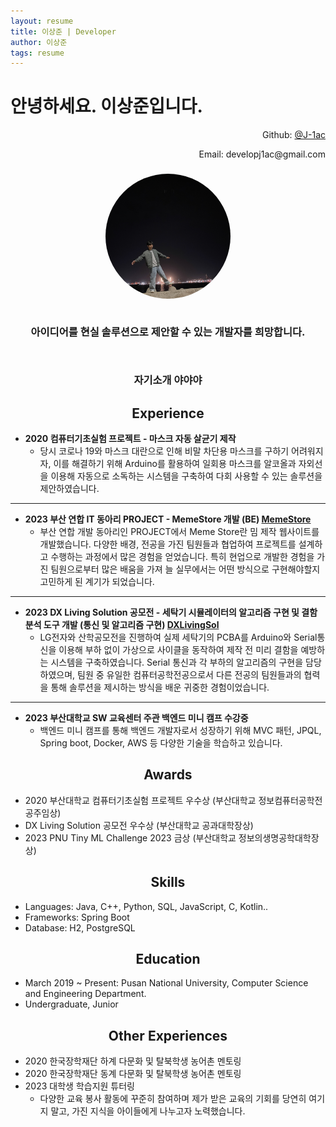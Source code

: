 ```yaml
---
layout: resume
title: 이상준 | Developer
author: 이상준
tags: resume
---
```


# 안녕하세요. 이상준입니다.
<p align="right">Github: <a href="https://github.com/J-1ac">@J-1ac</a></p>
<p style="text-align: right;">Email: developj1ac@gmail.com</p>

<h3 align="center">
  <img src="../images/profile.jpg" alt="프로필 사진" style="width: 200px; height: 200px; object-fit: cover; border-radius: 50%;"><br><br>
  <p style="bold">아이디어를 현실 솔루션으로 제안할 수 있는 개발자를 희망합니다.</p><br>
  <p>자기소개 야야야</p>
</h3>

<h2 align="center">
  <b>Experience</b><br>
</h2>

- **2020 컴퓨터기초실험 프로젝트 - 마스크 자동 살균기 제작**
    - 당시 코로나 19와 마스크 대란으로 인해 비말 차단용 마스크를 구하기 어려워지자, 이를 해결하기 위해 Arduino를 활용하여 일회용 마스크를 알코올과 자외선을 이용해 자동으로 소독하는 시스템을 구축하여 다회 사용할 수 있는 솔루션을 제안하였습니다.

---

- **2023 부산 연합 IT 동아리 PROJECT - MemeStore 개발 (BE) [MemeStore](https://github.com/WebPHub/MemeStore)** 
    - 부산 연합 개발 동아리인 PROJECT에서 Meme Store란 밈 제작 웹사이트를 개발했습니다. 다양한 배경, 전공을 가진 팀원들과 협업하여 프로젝트를 설계하고 수행하는 과정에서 많은 경험을 얻었습니다. 특히 현업으로 개발한 경험을 가진 팀원으로부터 많은 배움을 가져 늘 실무에서는 어떤 방식으로 구현해야할지 고민하게 된 계기가 되었습니다.

---

- **2023 DX Living Solution 공모전 - 세탁기 시뮬레이터의 알고리즘 구현 및 결함 분석 도구 개발 (통신 및 알고리즘 구현) [DXLivingSol](https://github.com/J-1ac/DXLivingSol)**
    - LG전자와 산학공모전을 진행하여 실제 세탁기의 PCBA를 Arduino와 Serial통신을 이용해 부하 없이 가상으로 사이클을 동작하여 제작 전 미리 결함을 예방하는 시스템을 구축하였습니다. Serial 통신과 각 부하의 알고리즘의 구현을 담당하였으며, 팀원 중 유일한 컴퓨터공학전공으로서 다른 전공의 팀원들과의 협력을 통해 솔루션을 제시하는 방식을 배운 귀중한 경험이었습니다.

---

- **2023 부산대학교 SW 교육센터 주관 백엔드 미니 캠프 수강중**
    - 백엔드 미니 캠프를 통해 백엔드 개발자로서 성장하기 위해 MVC 패턴, JPQL, Spring boot, Docker, AWS 등 다양한 기술을 학습하고 있습니다.

<h2 align="center">
  <b>Awards</b><br>
</h2>

- 2020 부산대학교 컴퓨터기초실험 프로젝트 우수상 (부산대학교 정보컴퓨터공학전공주임상)
- DX Living Solution 공모전 우수상 (부산대학교 공과대학장상)
- 2023 PNU Tiny ML Challenge 2023 금상 (부산대학교 정보의생명공학대학장상)

<h2 align="center">
  <b>Skills</b><br>
</h2>

- Languages: Java, C++, Python, SQL, JavaScript, C, Kotlin..
- Frameworks: Spring Boot
- Database: H2, PostgreSQL

<h2 align="center">
  <b>Education</b><br>
</h2>

- March 2019 ~ Present: Pusan National University, Computer Science and Engineering Department.
- Undergraduate, Junior

<h2 align="center">
  <b>Other Experiences</b><br>
</h2>

- 2020 한국장학재단 하계 다문화 및 탈북학생 농어촌 멘토링
- 2020 한국장학재단 동계 다문화 및 탈북학생 농어촌 멘토링
- 2023 대학생 학습지원 튜터링
    - 다양한 교육 봉사 활동에 꾸준히 참여하며 제가 받은 교육의 기회를 당연히 여기지 말고, 가진 지식을 아이들에게 나누고자 노력했습니다. 